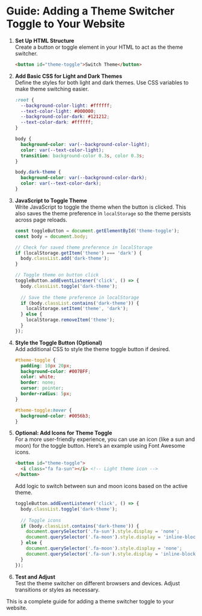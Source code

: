 # Guide: Adding a Theme Switcher Toggle to Your Website

1. **Set Up HTML Structure**  
   Create a button or toggle element in your HTML to act as the theme switcher.  
   ```html
   <button id="theme-toggle">Switch Theme</button>
   ```

2. **Add Basic CSS for Light and Dark Themes**  
   Define the styles for both light and dark themes. Use CSS variables to make theme switching easier.  
   ```css
   :root {
     --background-color-light: #ffffff;
     --text-color-light: #000000;
     --background-color-dark: #121212;
     --text-color-dark: #ffffff;
   }

   body {
     background-color: var(--background-color-light);
     color: var(--text-color-light);
     transition: background-color 0.3s, color 0.3s;
   }

   body.dark-theme {
     background-color: var(--background-color-dark);
     color: var(--text-color-dark);
   }
   ```

3. **JavaScript to Toggle Theme**  
   Write JavaScript to toggle the theme when the button is clicked. This also saves the theme preference in `localStorage` so the theme persists across page reloads.  
   ```javascript
   const toggleButton = document.getElementById('theme-toggle');
   const body = document.body;

   // Check for saved theme preference in localStorage
   if (localStorage.getItem('theme') === 'dark') {
     body.classList.add('dark-theme');
   }

   // Toggle theme on button click
   toggleButton.addEventListener('click', () => {
     body.classList.toggle('dark-theme');
     
     // Save the theme preference in localStorage
     if (body.classList.contains('dark-theme')) {
       localStorage.setItem('theme', 'dark');
     } else {
       localStorage.removeItem('theme');
     }
   });
   ```

4. **Style the Toggle Button (Optional)**  
   Add additional CSS to style the theme toggle button if desired.  
   ```css
   #theme-toggle {
     padding: 10px 20px;
     background-color: #007BFF;
     color: white;
     border: none;
     cursor: pointer;
     border-radius: 5px;
   }

   #theme-toggle:hover {
     background-color: #0056b3;
   }
   ```

5. **Optional: Add Icons for Theme Toggle**  
   For a more user-friendly experience, you can use an icon (like a sun and moon) for the toggle button. Here’s an example using Font Awesome icons.  
   ```html
   <button id="theme-toggle">
     <i class="fa fa-sun"></i> <!-- Light theme icon -->
   </button>
   ```

   Add logic to switch between sun and moon icons based on the active theme.  
   ```javascript
   toggleButton.addEventListener('click', () => {
     body.classList.toggle('dark-theme');
     
     // Toggle icons
     if (body.classList.contains('dark-theme')) {
       document.querySelector('.fa-sun').style.display = 'none';
       document.querySelector('.fa-moon').style.display = 'inline-block';
     } else {
       document.querySelector('.fa-moon').style.display = 'none';
       document.querySelector('.fa-sun').style.display = 'inline-block';
     }
   });
   ```

6. **Test and Adjust**  
   Test the theme switcher on different browsers and devices. Adjust transitions or styles as necessary.

This is a complete guide for adding a theme switcher toggle to your website.
